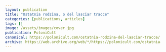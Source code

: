 ```yaml
---
layout: publication
title: "Ostatnia rodzina, o del lasciar tracce"
categories: [publications, articles]
tags: []
image: /assets/images/cover.jpg
publication: PoloniCult
canonical: https://polonicult.com/ostatnia-rodzina-del-lasciar-tracce/
archive: https://web.archive.org/web/*/https://polonicult.com/ostatnia-rodzina-del-lasciar-tracce/
---
```

